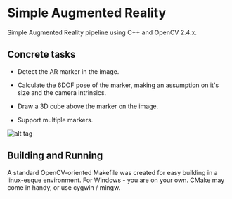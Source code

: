 Simple Augmented Reality
===

Simple Augmented Reality pipeline using C++ and OpenCV 2.4.x.

Concrete tasks
---
* Detect the AR marker in the image.
  
* Calculate the 6DOF pose of the marker, making an assumption on it's size and the camera intrinsics.
   
* Draw a 3D cube above the marker on the image.


* Support multiple markers.
  
![alt tag](http://virtual.vtt.fi/virtual/proj2/multimedia/media/images/MultiMarker.jpg)
 
Building and Running
---
A standard OpenCV-oriented Makefile was created for easy building in a linux-esque environment.
For Windows - you are on your own. CMake may come in handy, or use cygwin / mingw.

